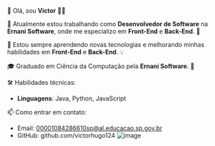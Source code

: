 👋 Olá, sou **Victor** 👨‍💻

🔭 Atualmente estou trabalhando como **Desenvolvedor de Software** na **Ernani Software**, onde me especializo em **Front-End** e **Back-End**. 🚀

🌱 Estou sempre aprendendo novas tecnologias e melhorando minhas habilidades em **Front-End** e **Back-End**. 💡

🎓 Graduado em Ciência da Computação pela **Ernani Software**. 🏫

🛠 Habilidades técnicas:
- **Linguagens**: Java, Python, JavaScript

📫 Como entrar em contato:
- Email: 00001084286610sp@al.educacao.sp.gov.br
- GitHub: github.com/victorhugo124
![image](https://github.com/victorhugo124/victorhugo124/assets/170948724/04f5fd2a-305d-4399-84f7-b4b9c96123bc)





